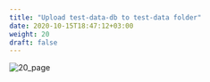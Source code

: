 ```yaml
---
title: "Upload test-data-db to test-data folder​"
date: 2020-10-15T18:47:12+03:00
weight: 20
draft: false
---
```


![20_page](/images/module1/20_page.png)


